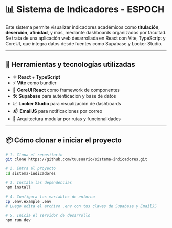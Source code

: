 # 📊 Sistema de Indicadores - ESPOCH

Este sistema permite visualizar indicadores académicos como **titulación**, **deserción**, **afinidad**, y más, mediante dashboards organizados por facultad. Se trata de una aplicación web desarrollada en React con Vite, TypeScript y CoreUI, que integra datos desde fuentes como Supabase y Looker Studio.

---

## 🚀 Herramientas y tecnologías utilizadas

- ⚛️ **React** + **TypeScript**
- ⚡ **Vite** como bundler
- 🎨 **CoreUI React** como framework de componentes
- 🛠️ **Supabase** para autenticación y base de datos
- 📈 **Looker Studio** para visualización de dashboards
- 📬 **EmailJS** para notificaciones por correo
- 🧩 Arquitectura modular por rutas y funcionalidades

---

## 📦 Cómo clonar e iniciar el proyecto

```bash
# 1. Clona el repositorio
git clone https://github.com/tuusuario/sistema-indicadores.git

# 2. Entra al proyecto
cd sistema-indicadores

# 3. Instala las dependencias
npm install

# 4. Configura las variables de entorno
cp .env.example .env
# Luego edita el archivo .env con tus claves de Supabase y EmailJS

# 5. Inicia el servidor de desarrollo
npm run dev
